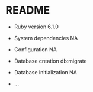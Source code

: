 # README


* Ruby version  6.1.0

* System dependencies NA

* Configuration NA

* Database creation  db:migrate

* Database initialization NA



* ...
